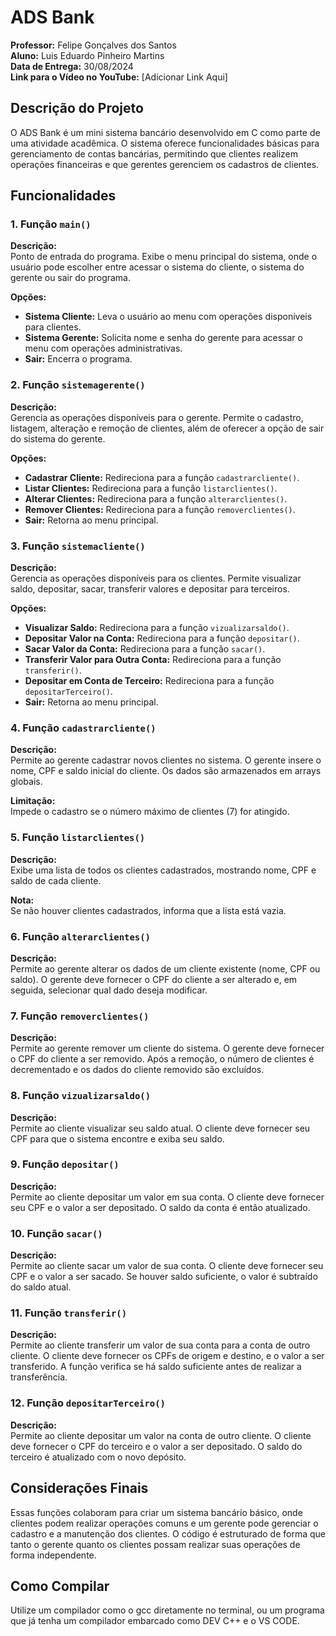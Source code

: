 # ADS Bank

**Professor:** Felipe Gonçalves dos Santos  
**Aluno:** Luis Eduardo Pinheiro Martins  
**Data de Entrega:** 30/08/2024  
**Link para o Vídeo no YouTube:** [Adicionar Link Aqui]

## Descrição do Projeto

O ADS Bank é um mini sistema bancário desenvolvido em C como parte de uma atividade acadêmica. O sistema oferece funcionalidades básicas para gerenciamento de contas bancárias, permitindo que clientes realizem operações financeiras e que gerentes gerenciem os cadastros de clientes.

## Funcionalidades

### 1. Função `main()`
**Descrição:**  
Ponto de entrada do programa. Exibe o menu principal do sistema, onde o usuário pode escolher entre acessar o sistema do cliente, o sistema do gerente ou sair do programa.

**Opções:**
- **Sistema Cliente:** Leva o usuário ao menu com operações disponíveis para clientes.
- **Sistema Gerente:** Solicita nome e senha do gerente para acessar o menu com operações administrativas.
- **Sair:** Encerra o programa.

### 2. Função `sistemagerente()`
**Descrição:**  
Gerencia as operações disponíveis para o gerente. Permite o cadastro, listagem, alteração e remoção de clientes, além de oferecer a opção de sair do sistema do gerente.

**Opções:**
- **Cadastrar Cliente:** Redireciona para a função `cadastrarcliente()`.
- **Listar Clientes:** Redireciona para a função `listarclientes()`.
- **Alterar Clientes:** Redireciona para a função `alterarclientes()`.
- **Remover Clientes:** Redireciona para a função `removerclientes()`.
- **Sair:** Retorna ao menu principal.

### 3. Função `sistemacliente()`
**Descrição:**  
Gerencia as operações disponíveis para os clientes. Permite visualizar saldo, depositar, sacar, transferir valores e depositar para terceiros.

**Opções:**
- **Visualizar Saldo:** Redireciona para a função `vizualizarsaldo()`.
- **Depositar Valor na Conta:** Redireciona para a função `depositar()`.
- **Sacar Valor da Conta:** Redireciona para a função `sacar()`.
- **Transferir Valor para Outra Conta:** Redireciona para a função `transferir()`.
- **Depositar em Conta de Terceiro:** Redireciona para a função `depositarTerceiro()`.
- **Sair:** Retorna ao menu principal.

### 4. Função `cadastrarcliente()`
**Descrição:**  
Permite ao gerente cadastrar novos clientes no sistema. O gerente insere o nome, CPF e saldo inicial do cliente. Os dados são armazenados em arrays globais.

**Limitação:**  
Impede o cadastro se o número máximo de clientes (7) for atingido.

### 5. Função `listarclientes()`
**Descrição:**  
Exibe uma lista de todos os clientes cadastrados, mostrando nome, CPF e saldo de cada cliente.

**Nota:**  
Se não houver clientes cadastrados, informa que a lista está vazia.

### 6. Função `alterarclientes()`
**Descrição:**  
Permite ao gerente alterar os dados de um cliente existente (nome, CPF ou saldo). O gerente deve fornecer o CPF do cliente a ser alterado e, em seguida, selecionar qual dado deseja modificar.

### 7. Função `removerclientes()`
**Descrição:**  
Permite ao gerente remover um cliente do sistema. O gerente deve fornecer o CPF do cliente a ser removido. Após a remoção, o número de clientes é decrementado e os dados do cliente removido são excluídos.

### 8. Função `vizualizarsaldo()`
**Descrição:**  
Permite ao cliente visualizar seu saldo atual. O cliente deve fornecer seu CPF para que o sistema encontre e exiba seu saldo.

### 9. Função `depositar()`
**Descrição:**  
Permite ao cliente depositar um valor em sua conta. O cliente deve fornecer seu CPF e o valor a ser depositado. O saldo da conta é então atualizado.

### 10. Função `sacar()`
**Descrição:**  
Permite ao cliente sacar um valor de sua conta. O cliente deve fornecer seu CPF e o valor a ser sacado. Se houver saldo suficiente, o valor é subtraído do saldo atual.

### 11. Função `transferir()`
**Descrição:**  
Permite ao cliente transferir um valor de sua conta para a conta de outro cliente. O cliente deve fornecer os CPFs de origem e destino, e o valor a ser transferido. A função verifica se há saldo suficiente antes de realizar a transferência.

### 12. Função `depositarTerceiro()`
**Descrição:**  
Permite ao cliente depositar um valor na conta de outro cliente. O cliente deve fornecer o CPF do terceiro e o valor a ser depositado. O saldo do terceiro é atualizado com o novo depósito.

## Considerações Finais

Essas funções colaboram para criar um sistema bancário básico, onde clientes podem realizar operações comuns e um gerente pode gerenciar o cadastro e a manutenção dos clientes. O código é estruturado de forma que tanto o gerente quanto os clientes possam realizar suas operações de forma independente.

## Como Compilar

Utilize um compilador como o gcc diretamente no terminal, ou um programa que já tenha um compilador embarcado como DEV C++ e o VS CODE.
